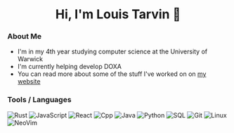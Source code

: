 <h1 align="center">Hi, I'm Louis Tarvin 👋</h1>

### About Me
- I'm in my 4th year studying computer science at the University of Warwick
- I'm currently helping develop DOXA
- You can read more about some of the stuff I've worked on on [my website](https://louistarvin.uk/)

### Tools / Languages

![Rust](https://img.shields.io/badge/-Rust-000000?style=for-the-badge&color=202020&logo=rust&logoColor=efefef)
![JavaScript](https://img.shields.io/badge/-JavaScript-000000?style=for-the-badge&color=202020&logo=javascript&logoColor=dfb914)
![React](https://img.shields.io/badge/-React-000000?style=for-the-badge&color=202020&logo=react&logoColor=blue)
![Cpp](https://img.shields.io/badge/-C%2FC%2B%2B-000000?style=for-the-badge&color=202020&logo=c%2B%2B&logoColor=A8B9CC)
![Java](https://img.shields.io/badge/-Java-000000?style=for-the-badge&color=202020&logo=oracle&logoColor=F80000)
![Python](https://img.shields.io/badge/-Python-000000?style=for-the-badge&color=202020&logo=python&logoColor=blue)
![SQL](https://img.shields.io/badge/-PostgreSQL-000000?style=for-the-badge&color=202020&logo=postgresql&logoColor=5179F1)
![Git](https://img.shields.io/badge/-Git-000000?style=for-the-badge&color=202020&logo=git&logoColor=orange)
![Linux](https://img.shields.io/badge/-Linux-000000?style=for-the-badge&color=202020&logo=linux&logoColor=dfb914)
![NeoVim](https://img.shields.io/badge/-NeoVim-000000?style=for-the-badge&color=202020&logo=neovim&logoColor=4b9e4b)

<!--
**Louis-Tarvin/Louis-Tarvin** is a ✨ _special_ ✨ repository because its `README.md` (this file) appears on your GitHub profile.

Here are some ideas to get you started:

- 🔭 I’m currently working on ...
- 🌱 I’m currently learning ...
- 👯 I’m looking to collaborate on ...
- 🤔 I’m looking for help with ...
- 💬 Ask me about ...
- 📫 How to reach me: ...
- 😄 Pronouns: ...
- ⚡ Fun fact: ...
-->
